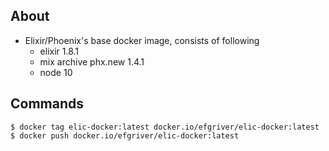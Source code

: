 ## About

* Elixir/Phoenix's base docker image, consists of following
   - elixir 1.8.1
   - mix archive phx.new 1.4.1
   - node 10

## Commands

```
$ docker tag elic-docker:latest docker.io/efgriver/elic-docker:latest
$ docker push docker.io/efgriver/elic-docker:latest
```
